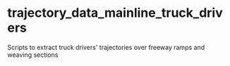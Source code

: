 # trajectory_data_mainline_truck_drivers
Scripts to extract truck drivers' trajectories over freeway ramps and weaving sections

